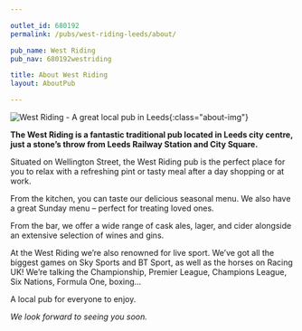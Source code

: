 ```yaml
---

outlet_id: 680192
permalink: /pubs/west-riding-leeds/about/

pub_name: West Riding
pub_nav: 680192westriding

title: About West Riding
layout: AboutPub

---
```


![ West Riding - A great local pub in Leeds ](/pubs/680192_west_riding/assets/WestInterior.jpg){:class="about-img"}


**The West Riding is a fantastic traditional pub located in Leeds city centre, just a stone’s throw from Leeds Railway Station and City Square.**

Situated on Wellington Street, the West Riding pub is the perfect place for you to relax with a refreshing pint or tasty meal after a day shopping or at work.

From the kitchen, you can taste our delicious seasonal menu. We also have a great Sunday menu – perfect for treating loved ones.

From the bar, we offer a wide range of cask ales, lager, and cider alongside an extensive selection of wines and gins. 

At the West Riding we’re also renowned for live sport. We’ve got all the biggest games on Sky Sports and BT Sport, as well as the horses on Racing UK! We’re talking the Championship, Premier League, Champions League, Six Nations, Formula One, boxing…

A local pub for everyone to enjoy.

*We look forward to seeing you soon.*


